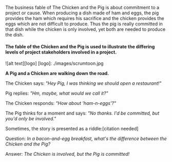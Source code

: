 The business fable of The Chicken and the Pig is about commitment to a project or cause. When producing a dish made of ham and eggs, the pig provides the ham which requires his sacrifice and the chicken provides the eggs which are not difficult to produce. Thus the pig is really committed in that dish while the chicken is only involved, yet both are needed to produce the dish.

#### The fable of the Chicken and the Pig is used to illustrate the differing levels of project stakeholders involved in a project.

![alt text][logo]
[logo]: ./images/scrumtoon.jpg


**A Pig and a Chicken are walking down the road.**

The Chicken says: *"Hey Pig, I was thinking we should open a restaurant!"*

Pig replies: *"Hm, maybe, what would we call it?"*

The Chicken responds: *"How about 'ham-n-eggs'?"*

The Pig thinks for a moment and says: *"No thanks. I'd be committed, but you'd only be involved."*

Sometimes, the story is presented as a riddle:[citation needed]

Question: *In a bacon-and-egg breakfast, what's the difference between the Chicken and the Pig?*

Answer: *The Chicken is involved, but the Pig is committed!*
